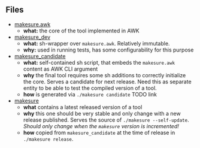 ## Files

- [makesure.awk](../makesure.awk) 
  - **what:** the core of the tool implemented in AWK
- [makesure_dev](../makesure_dev) 
  - **what:** sh-wrapper over `makesure.awk`. Relatively immutable. 
  - **why:** used in running tests, has some configurability for this purpose
- [makesure_candidate](../makesure_candidate)
  - **what:** self-contained sh script, that embeds the `makesure.awk` content as AWK CLI argument
  - **why** the final tool requires some sh additions to correctly initialize the core. Serves a candidate for next release. Need this as separate entity to be able to test the compiled version of a tool.
  - **how** is generated via `./makesure candidate` TODO link
- [makesure](../makesure)
  - **what** contains a latest released version of a tool
  - **why** this one should be very stable and only change with a new release published. Serves the source of `./makesure --self-update`. *Should only change when the `makesure` version is incremented!*
  - **how** copied from `makesure_candidate` at the time of release in `./makesure release`.
